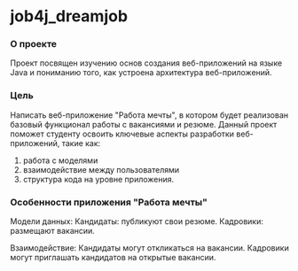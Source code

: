 # job4j_dreamjob

### О проекте
Проект посвящен изучению основ создания веб-приложений на языке Java и пониманию того, как устроена архитектура веб-приложений.

### Цель
Написать веб-приложение "Работа мечты", в котором будет реализован базовый функционал работы с вакансиями и резюме.
Данный проект поможет студенту освоить ключевые аспекты разработки веб-приложений, такие как:
1. работа с моделями
2. взаимодействие между пользователями
3. структура кода на уровне приложения.

### Особенности приложения "Работа мечты"
Модели данных:
Кандидаты: публикуют свои резюме.
Кадровики: размещают вакансии.

Взаимодействие:
Кандидаты могут откликаться на вакансии.
Кадровики могут приглашать кандидатов на открытые вакансии.